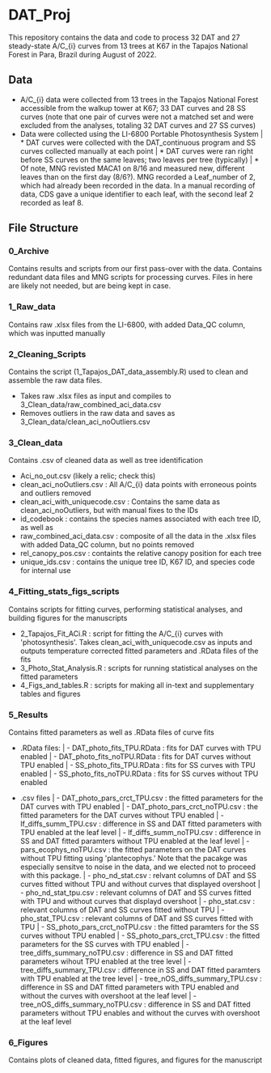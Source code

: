 # DAT_Proj

This repository contains the data and code to process 32 DAT and 27 steady-state A/C_{i} curves from 13 trees at K67 in the Tapajos National Forest in Para, Brazil during August of 2022.

## Data
* A/C_{i} data were collected from 13 trees in the Tapajos National Forest accessible from the walkup tower at K67; 33 DAT curves and 28 SS curves (note that one pair of curves were not a matched set and were excluded from the analyses, totaling 32 DAT curves and 27 SS curves)
* Data were collected using the LI-6800 Portable Photosynthesis System
|    * DAT curves were collected with the DAT_continuous program and SS curves collected manually at each point
|    * DAT curves were ran right before SS curves on the same leaves; two leaves per tree (typically)
|    * Of note, MNG revisted MACA1 on 8/16 and measured new, different leaves than on the first day (8/6?). MNG recorded a Leaf_number of 2, which had already been recorded in the data. In a manual recording of data, CDS gave a unique identifier to each leaf, with the second leaf 2 recorded as leaf 8.

## File Structure
### 0_Archive
Contains results and scripts from our first pass-over with the data. Contains redundant data files and MNG scripts for processing curves. Files in here are likely not needed, but are being kept in case.

### 1_Raw_data
Contains raw .xlsx files from the LI-6800, with added Data_QC column, which was inputted manually

### 2_Cleaning_Scripts
Contains the script (1_Tapajos_DAT_data_assembly.R) used to clean and assemble the raw data files. 

- Takes raw .xlsx files as input and compiles to 3_Clean_data/raw_combined_aci_data.csv
- Removes outliers in the raw data and saves as 3_Clean_data/clean_aci_noOutliers.csv

### 3_Clean_data
Contains .csv of cleaned data as well as tree identification

- Aci_no_out.csv (likely a relic; check this)
- clean_aci_noOutliers.csv : All A/C_{i} data points with erroneous points and outliers removed
- clean_aci_with_uniquecode.csv : Contains the same data as clean_aci_noOutliers, but with manual fixes to the IDs
- id_codebook : contains the species names associated with each tree ID, as well as 
- raw_combined_aci_data.csv : composite of all the data in the .xlsx files with added Data_QC column, but no points removed
- rel_canopy_pos.csv : containts the relative canopy position for each tree
- unique_ids.csv : contains the unique tree ID, K67 ID, and species code for internal use

### 4_Fitting_stats_figs_scripts
Contains scripts for fitting curves, performing statistical analyses, and building figures for the manuscripts

- 2_Tapajos_Fit_ACi.R : script for fitting the A/C_{i} curves with 'photosynthesis'. Takes clean_aci_with_uniquecode.csv as inputs and outputs temperature corrected fitted parameters and .RData files of the fits
- 3_Photo_Stat_Analysis.R : scripts for running statistical analyses on the fitted parameters
- 4_Figs_and_tables.R : scripts for making all in-text and supplementary tables and figures

### 5_Results
Contains fitted parameters as well as .RData files of curve fits

- .RData files:
|     - DAT_photo_fits_TPU.RData : fits for DAT curves with TPU enabled
|     - DAT_photo_fits_noTPU.RData : fits for DAT curves without TPU enabled
|     - SS_photo_fits_TPU.RData : fits for SS curves with TPU enabled
|     - SS_photo_fits_noTPU.RData : fits for SS curves without TPU enabled

- .csv files
|     - DAT_photo_pars_crct_TPU.csv : the fitted parameters for the DAT curves with TPU enabled
|     - DAT_photo_pars_crct_noTPU.csv : the fitted parameters for the DAT curves without TPU enabled
|     - lf_diffs_summ_TPU.csv : difference in SS and DAT fitted parameters with TPU enabled at the leaf level
|     - lf_diffs_summ_noTPU.csv : difference in SS and DAT fitted paramters without TPU enabled at the leaf level
|     - pars_ecophys_noTPU.csv : the fitted parameters on the DAT curves without TPU fitting using 'plantecophys.' Note that the pacakge was especially sensitve to noise in the data, and we elected not to proceed with this package.
|     - pho_nd_stat.csv : relvant columns of DAT and SS curves fitted without TPU and without curves that displayed overshoot
|     - pho_nd_stat_tpu.csv : relevant columns of DAT and SS curves fitted with TPU and without curves that displayd overshoot
|     - pho_stat.csv : relevant columns of DAT and SS curves fitted without TPU
|     - pho_stat_TPU.csv : relevant columns of DAT and SS curves fitted with TPU
|     - SS_photo_pars_crct_noTPU.csv : the fitted paramters for the SS curves without TPU enabled
|     - SS_photo_pars_crct_TPU.csv : the fitted parameters for the SS curves with TPU enabled
|     - tree_diffs_summary_noTPU.csv : difference in SS and DAT fitted parameters wihout TPU enabled at the tree level
|     - tree_diffs_summary_TPU.csv : difference in SS and DAT fitted paramters with TPU enabled at the tree level
|     - tree_nOS_diffs_summary_TPU.csv : difference in SS and DAT fitted parameters with TPU enabled and without the curves with overshoot at the leaf level
|     - tree_nOS_diffs_summary_noTPU.csv : difference in SS and DAT fitted parameters without TPU enables and without the curves with overshoot at the leaf level

### 6_Figures
Contains plots of cleaned data, fitted figures, and figures for the manuscript
